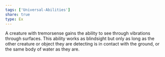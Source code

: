 ```yaml
---
tags: ['Universal-Abilities']
share: true
type: Ex
---
```

A creature with tremorsense gains the ability to see through vibrations through surfaces. This ability works as blindsight but only as long as the other creature or object they are detecting is in contact with the ground, or the same body of water as they are.